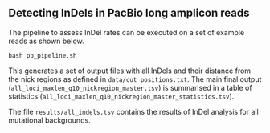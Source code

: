 ## Detecting InDels in PacBio long amplicon reads 

The pipeline to assess InDel rates can be executed on a set of example reads as shown below.

``` bash pb_pipeline.sh ```

This generates a set of output files with all InDels and their distance from the nick regions as defined in ```data/cut_positions.txt```. The main final output (```all_loci_maxlen_q10_nickregion_master.tsv```) is summarised in a table of statistics (```all_loci_maxlen_q10_nickregion_master_statistics.tsv```).

The file ```results/all_indels.tsv``` contains the results of InDel analysis for all mutational backgrounds.

